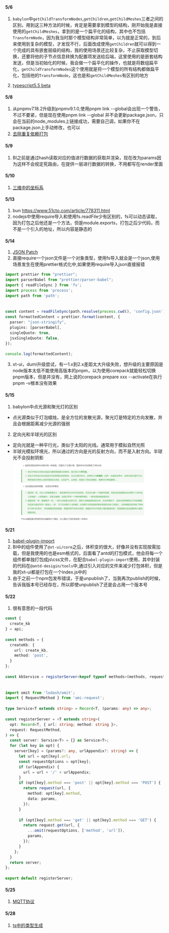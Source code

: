 #### 5/6

1. `babylon`中`getChildTransformNodes`,`getChildren`,`getChildMeshes`三者之间的区别，用到这三种方法的时候，肯定是需要拿到模型的结构，刚开始我是直接使用的`getChildMeshes`，拿到的是一个扁平化的结构，其中也不包括`TransformNode`，因为我当时那个模型结构非常简单，以为就是正常的，到后来使用到复杂的模型，才发现不行，后面改成使用`getChildren`就可以得到一个完成的具有嵌套层级的结构，我的使用场景还比较复杂，不止获取模型切换，还要将他的子节点信息转换为配置项发送给后端，这里使用的是嵌套结构发送，但是当初始化的时候，我会做一个扁平化的操作，也就是将数组扁平化，`getChildTransformNodes`这个使用就是将一个模型的所有结构都做扁平化，包括他的`TransformNode`，这也是和`getChildMeshes`有区别的地方

2. [typescript5.5 beta](https://mp.weixin.qq.com/s?__biz=MzI2MjcxNTQ0Nw==&mid=2247507108&idx=1&sn=ff5031e632b1a6759217d579f2e3cbb2&chksm=ebd3e9cd8e972e9c9bf6fc2d919ed8445c31fa1b3f0dbbd88ef20cf17012672d26e718748944&scene=126&sessionid=1714984807#rd)


#### 5/8
1. 从pnpmv7.18.2升级到pnpmv9.1.0,使用pnpm link --global会出现一个警告，不过不要紧，但是现在使用pnpm link --global <pkg>并不会更新package.json，只会在当前的node_modules上链接成功，需要自己调，如果你不在package.json上手动修改，也可以
2. [去除重复依赖打包](https://rsdoctor.dev/zh/blog/topic/duplicate-pkg-problem)

#### 5/9
1. BI之前是通过hash读取对应的值进行数据的获取并渲染，现在改为params因为这样不会规定死路由，在提供一层进行数据的转换，不用都写在render里面


#### 5/10
1. [三维中的坐标系](https://blog.csdn.net/weixin_40693643/article/details/127419230)

#### 5/13
1. bun https://www.51cto.com/article/778311.html
2. nodejs中使用require导入和使用fs.readFile少有区别的，fs可以动态读取，因为打包之后他还是一个方法，但是module.exports，打包之后少代码，而不是一个引入的地址，所以内容是静态的

#### 5/14
1. [JSON Patch](https://github.com/Starcounter-Jack/JSON-Patch)
2. 直接require一个json文件是一个对象类型，使用fs导入就会是一个json,使用场景发生在使用prettier格式化中,如果使用require导入json直接报错
```ts
import prettier from "prettier";
import parserBabel from "prettier/parser-babel";
import { readFileSync } from 'fs';
import process from 'process';
import path from 'path';


const content = readFileSync(path.resolve(process.cwd(), 'config.json'), 'utf-8');
const formattedContent = prettier.format(content, {
  parser: "json-stringify",
  plugins: [parserBabel],
  singleQuote: true,
  jsxSingleQuote: false,
});

console.log(formattedContent);
```
3. xt-ui，dumi升级尝试，有一1.x到2.x差距太大升级失败，想升级的主要原因是node版本太低不能使用高版本的pnpm，以为使用corepack就能轻松切换pnpm版本，但是并没有，网上说的corepack prepare xxx --activate在执行pnpm -v根本没有效果

#### 5/15
1. babylon中点光源和聚光灯的区别
- 点光源类似于灯泡蜡烛，是全方位的发散光源，聚光灯是特定的方向发散，并且会根据距离减少光源的强弱
2. 定向光和半球光的区别
- 定向光就是一种平行光，类似于太阳的光线。通常用于模拟自然光照
- 半球光模拟环境光，所以通过的方向是光的反射方向，而不是入射方向。半球光不会投射阴影
![alt text](image-2.png)


#### 5/21
1. [babel-plugin-import](https://blog.csdn.net/qq_42415326/article/details/125047269)
2. BI中的组件使用了`@xt-ui/core`之后，体积变的很大，好像并没有实现按需加载，但是我使用的也是esm格式的，后面看了antd的打包模式，他会将每一个组件都单独打包成js\css文件，在配合`babel-plugin-import`使用，其中封装的代码在`@antd-desigin/tools`中,通过引入对应的文件来减少打包体积，但是我的xt-ui都是打包在一个index.js中的
3. 由于之前一个npm包发布错误，于是unpublish了，当我再次publish的时候，告诉我版本号已经存在，所以即使unpublish了还是会占用一个版本号

#### 5/22
1. 很有意思的一段代码
```ts
const {
  create_kb
} = api;

const methods = {
  createKb: {
    url: create_kb,
    method: 'post',
  }
};

const kbService = registerServer<keyof typeof methods>(methods, request);


import omit from 'lodash/omit';
import { RequestMethod } from 'umi-request';

type Service<T extends string> = Record<T, (params: any) => any>;

const registerServer = <T extends string>(
  opt: Record<T, { url: string; method: string }>,
  request: RequestMethod,
) => {
  const server: Service<T> = {} as Service<T>;
  for (let key in opt) {
    server[key] = (params?: any, urlAppendix?: string) => {
      let url = opt[key].url;
      const requestOptions = opt[key];
      if (urlAppendix) {
        url = url + '/' + urlAppendix;
      }
      if (opt[key].method === 'post' || opt[key].method === 'POST') {
        return request(url, {
          method: opt[key].method,
          data: params,
        });
      }

      if (opt[key].method === 'get' || opt[key].method === 'GET') {
        return request.get(url, {
          ...omit(requestOptions, ['method', 'url']),
          params,
        });
      }
    };
  }
  return server;
};

export default registerServer;

```


#### 5/25
1. [MQTT协议](https://worktile.com/kb/p/74384)

#### 5/28
1. [ts中的类型生成](https://mp.weixin.qq.com/s/SyFikFAbkoySOUya-c3Jmw)